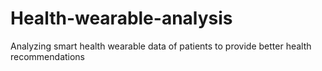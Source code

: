 # Health-wearable-analysis
Analyzing smart health wearable data of patients to provide better health recommendations 
